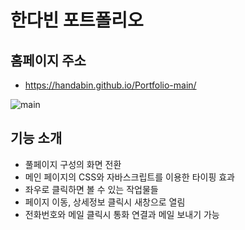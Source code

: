 # 한다빈 포트폴리오

## 홈페이지 주소
-  https://handabin.github.io/Portfolio-main/

![main](https://user-images.githubusercontent.com/105402299/188520184-e5f9556c-00ec-48f8-bf47-bcd63b17b1d3.JPG)


## 기능 소개
- 풀페이지 구성의 화면 전환
- 메인 페이지의 CSS와 자바스크립트를 이용한 타이핑 효과
- 좌우로 클릭하면 볼 수 있는 작업물들
- 페이지 이동, 상세정보 클릭시 새창으로 열림
- 전화번호와 메일 클릭시 통화 연결과 메일 보내기 가능

